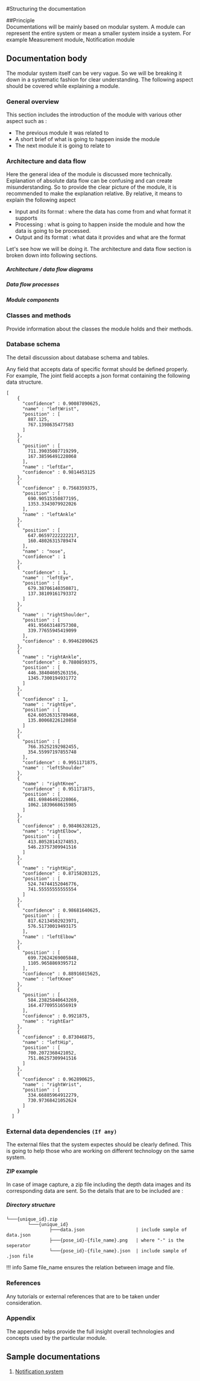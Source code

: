 #Structuring the documentation

##Principle  
Documentations will be mainly based on modular system. A module can represent the entire system or mean a smaller system inside a system. For example Measurement module, Notification module

## Documentation body

The modular system itself can be very vague. So we will be breaking it down in a systematic fashion for clear understanding. The following aspect should be covered while explaining a module.

### General overview
This section includes the introduction of the module with  various other aspect such as :

- The previous module it was related to
- A short brief of what is going to happen inside the module
- The next module it is going to relate to

### Architecture and data flow 

Here the general idea of the module is discussed more technically.
Explanation of absolute data flow can be confusing and can create misunderstanding. So to provide the clear picture of the module, it is recommended to make the explanation relative. By relative, it means to explain the following aspect

- Input and its format : where the data has come from and what format it supports
- Processing : what is going to happen inside the module and how the data is going to be processed.
- Output and its format : what data it provides and what are the format



Let's see how we will be doing it.
The architecture and data flow section is broken down into following sections.

##### Architecture / data flow diagrams
##### Data flow processes
##### Module components


### Classes and methods

Provide information about the classes the module holds and their methods.

### Database schema

The detail discussion about database schema and tables.

Any field that accepts data of specific format should be defined properly.
For example, The joint field accepts a json format containing the following data structure.

```
[
    {
      "confidence" : 0.90087890625,
      "name" : "leftWrist",
      "position" : [
        887.125,
        767.1398635477583
      ]
    },
    {
      "position" : [
        711.39035087719299,
        167.38596491228068
      ],
      "name" : "leftEar",
      "confidence" : 0.9814453125
    },
    {
      "confidence" : 0.7568359375,
      "position" : [
        690.90515350877195,
        1353.3343079922026
      ],
      "name" : "leftAnkle"
    },
    {
      "position" : [
        647.06597222222217,
        160.48026315789474
      ],
      "name" : "nose",
      "confidence" : 1
    },
    {
      "confidence" : 1,
      "name" : "leftEye",
      "position" : [
        679.38706140350871,
        137.38109161793372
      ]
    },
    {
      "name" : "rightShoulder",
      "position" : [
        491.95663148757308,
        339.77655945419099
      ],
      "confidence" : 0.99462890625
    },
    {
      "name" : "rightAnkle",
      "confidence" : 0.7880859375,
      "position" : [
        446.38404605263156,
        1345.7300194931772
      ]
    },
    {
      "confidence" : 1,
      "name" : "rightEye",
      "position" : [
        624.60526315789468,
        135.80068226120858
      ]
    },
    {
      "position" : [
        766.35252192982455,
        354.55997197855748
      ],
      "confidence" : 0.9951171875,
      "name" : "leftShoulder"
    },
    {
      "name" : "rightKnee",
      "confidence" : 0.951171875,
      "position" : [
        481.69846491228066,
        1062.1839668615985
      ]
    },
    {
      "confidence" : 0.98486328125,
      "name" : "rightElbow",
      "position" : [
        413.80528143274853,
        546.23757309941516
      ]
    },
    {
      "name" : "rightHip",
      "confidence" : 0.87158203125,
      "position" : [
        524.74744152046776,
        741.55555555555554
      ]
    },
    {
      "confidence" : 0.98681640625,
      "position" : [
        817.62134502923971,
        576.51730019493175
      ],
      "name" : "leftElbow"
    },
    {
      "position" : [
        699.72624269005848,
        1105.9658869395712
      ],
      "confidence" : 0.88916015625,
      "name" : "leftKnee"
    },
    {
      "position" : [
        584.23825840643269,
        164.47709551656919
      ],
      "confidence" : 0.9921875,
      "name" : "rightEar"
    },
    {
      "confidence" : 0.873046875,
      "name" : "leftHip",
      "position" : [
        700.2072368421052,
        751.86257309941516
      ]
    },
    {
      "confidence" : 0.962890625,
      "name" : "rightWrist",
      "position" : [
        334.66885964912279,
        730.97368421052624
      ]
    }
  ]
```

### External data dependencies `(If any)`
The external files that the system expectes should be clearly defined. This is going to help those who are working on different technology on the same system. 

#### ZIP example

In case of image capture, a zip file including the depth data images and its corresponding data are sent.
So the details that are to be included are : 

##### Directory structure

```
└───{unique_id}.zip
        └───{unique_id}    
                ├───data.json                   | include sample of data.json
                ├───{pose_id}-{file_name}.png   | where "-" is the seperator
                └───{pose_id}-{file_name}.json  | include sample of .json file
```

!!! info
    Same file_name ensures the relation between image and file.


### References

Any tutorials or external references that are to be taken under consideration.

### Appendix
The appendix helps provide the full insight overall technologies and concepts used by the particular module. 


## Sample documentations

1. [Notification system](../../sample_documentations/notification/pages/notification.md)

